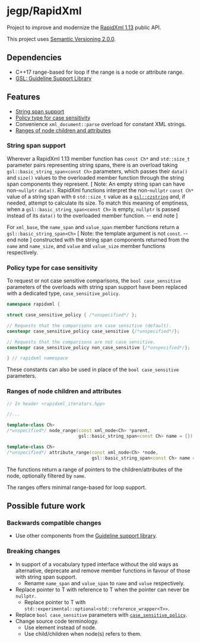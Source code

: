 # jegp/RapidXml

Project to improve and modernize the [RapidXml 1.13](http://rapidxml.sourceforge.net/) public API.

This project uses [Semantic Versioning 2.0.0](http://semver.org/).

## Dependencies

* C++17 range-based for loop if the range is a node or attribute range.
* [GSL: Guideline Support Library](https://github.com/Microsoft/GSL)

## Features

* [String span support](#string-span-support)
* [Policy type for case sensitivity](#policy-type-for-case-sensitivity)
* Convenience `xml_document::parse` overload for constant XML strings.
* [Ranges of node children and attributes](#ranges-of-node-children-and-attributes)

### String span support

Wherever a RapidXml 1.13 member function has `const Ch*` and `std::size_t` parameter pairs representing string spans, there is an overload taking `gsl::basic_string_span<const Ch>` parameters, which passes their `data()` and `size()` values to the overloaded member function through the string span components they represent. [ Note: An empty string span can have non-`nullptr` `data()`. RapidXml functions interpret the non-`nullptr` `const Ch*` value of a string span with `0` `std::size_t` value as a [`gsl::czstring`](http://isocpp.github.io/CppCoreGuidelines/CppCoreGuidelines#SS-views) and, if needed, attempt to calculate its size. To match this meaning of emptiness, when a `gsl::basic_string_span<const Ch>` is empty, `nullptr` is passed instead of its `data()` to the overloaded member function. -- end note ]

For `xml_base`, the `name_span` and `value_span` member functions return a `gsl::basic_string_span<Ch>` [ Note: the template argument is not `const`. -- end note ] constructed with the string span components returned from the `name` and `name_size`, and `value` and `value_size` member functions respectively.

### Policy type for case sensitivity

To request or not case sensitive comparisons, the `bool case_sensitive` parameters of the overloads with string span support have been replaced with a dedicated type, `case_sensitive_policy`.

```C++
namespace rapidxml {

struct case_sensitive_policy { /*unspecified*/ };

// Requests that the comparisons are case sensitive (default).
constexpr case_sensitive_policy case_sensitive {/*unspecified*/};

// Requests that the comparisons are not case sensitive.
constexpr case_sensitive_policy non_case_sensitive {/*unspecified*/};

} // rapidxml namespace
```

These constants can also be used in place of the `bool case_sensitive` parameters.

### Ranges of node children and attributes

```C++
// In header <rapidxml_iterators.hpp>

//...

template<class Ch>
/*unspecified*/ node_range(const xml_node<Ch> *parent,
                           gsl::basic_string_span<const Ch> name = {}) noexcept;

template<class Ch>
/*unspecified*/ attribute_range(const xml_node<Ch> *node,
                                gsl::basic_string_span<const Ch> name = {}) noexcept;
```

The functions return a range of pointers to the children/attributes of the node, optionally filtered by `name`.

The ranges offers minimal range-based for loop support.

## Possible future work

### Backwards compatible changes

* Use other components from the [Guideline support library](http://isocpp.github.io/CppCoreGuidelines/CppCoreGuidelines#S-gsl).

### Breaking changes

* In support of a vocabulary typed interface without the old ways as alternative, deprecate and remove member functions in favour of those with string span support.
    - Rename `name_span` and `value_span` to `name` and `value` respectively.
* Replace pointer to T with reference to T when the pointer can never be `nullptr`.
    - Replace pointer to T with `std::experimental::optional<std::reference_wrapper<T>>`.
* Replace `bool case_sensitive` parameters with [`case_sensitive_policy`](#policy-type-for-case-sensitivity).
* Change source code terminology.
    - Use element instead of node.
    - Use child/children when node(s) refers to them.
